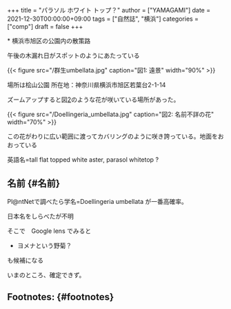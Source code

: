 +++
title = "パラソル ホワイト トップ？"
author = ["YAMAGAMI"]
date = 2021-12-30T00:00:00+09:00
tags = ["自然誌", "横浜"]
categories = ["comp"]
draft = false
+++

\*
横浜市旭区の公園内の散策路

午後の木漏れ日がスポットのようにあたっている

{{< figure src="/群生umbellata.jpg" caption="&#22259;1:  遠景" width="90%" >}}

場所は桧山公園 所在地：神奈川県横浜市旭区若葉台2-1-14　

ズームアップすると図[2](#orgf85903d)のような花が咲いている場所があった。

<a id="orgf85903d"></a>

{{< figure src="/Doellingeria_umbellata.jpg" caption="&#22259;2:  名前不詳の花" width="70%" >}}

この花がわりに広い範囲に渡ってカバリングのように咲き誇っている。地面をおおっている

英語名=tall flat topped white aster, parasol whitetop ?


## 名前 {#名前}

Pl@ntNetで調べたら学名=Doellingeria umbellata
が一番高確率。

日本名をしらべたが不明

そこで　Google lens でみると

-   ヨメナという野菊？

も候補になる

いまのところ、確定できず。


## Footnotes: {#footnotes}